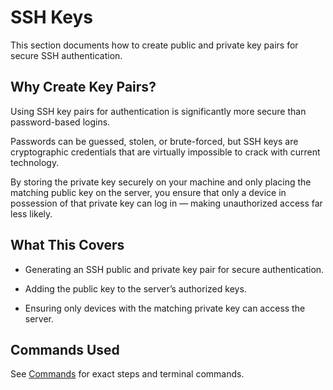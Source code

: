 # SSH Keys
This section documents how to create public and private key pairs for secure SSH authentication.

## Why Create Key Pairs?
Using SSH key pairs for authentication is significantly more secure than password-based logins. 

Passwords can be guessed, stolen, or brute-forced, but SSH keys are cryptographic credentials that are virtually impossible to crack with current technology. 

By storing the private key securely on your machine and only placing the matching public key on the server, you ensure that only a device in possession of that private key can log in — making unauthorized access far less likely.

## What This Covers
- Generating an SSH public and private key pair for secure authentication.

- Adding the public key to the server’s authorized keys.

- Ensuring only devices with the matching private key can access the server.

## Commands Used
See [Commands](./commands.md) for exact steps and terminal commands.
